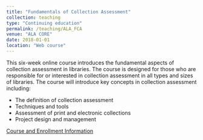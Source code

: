 ```yaml
---
title: "Fundamentals of Collection Assessment"
collection: teaching
type: "Continuing education"
permalink: /teaching/ALA_FCA
venue: "ALA CORE"
date: 2018-01-01
location: "Web course"
---
```


This six-week online course introduces the fundamental aspects of collection assessment in libraries. The course is designed for those who are responsible for or interested in collection assessment in all types and sizes of libraries. The course will introduce key concepts in collection assessment including:

- The definition of collection assessment
- Techniques and tools
- Assessment of print and electronic collections
- Project design and management

[Course and Enrollment Information](http://www.ala.org/alcts/confevents/upcoming/webcourse/fca/ol_templ)

